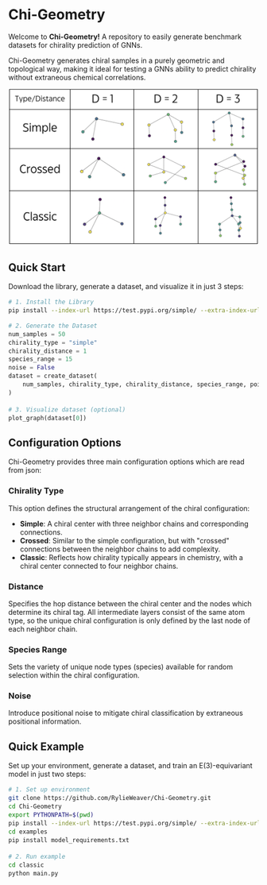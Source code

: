 # Chi-Geometry
Welcome to **Chi-Geometry!** A repository to easily generate benchmark datasets for chirality prediction of GNNs.

Chi-Geometry generates chiral samples in a purely geometric and topological way, making it ideal for testing a GNNs ability to predict chirality without extraneous chemical correlations.

![Chiral Configurations](images/configurations_table.png)


## Quick Start

Download the library, generate a dataset, and visualize it in just 3 steps:

```bash
# 1. Install the Library
pip install --index-url https://test.pypi.org/simple/ --extra-index-url https://pypi.org/simple chi_geometry
```

```python
# 2. Generate the Dataset
num_samples = 50
chirality_type = "simple"
chirality_distance = 1
species_range = 15
noise = False
dataset = create_dataset(
    num_samples, chirality_type, chirality_distance, species_range, points, noise
)

# 3. Visualize dataset (optional)
plot_graph(dataset[0])
```


## Configuration Options

Chi-Geometry provides three main configuration options which are read from json:

### Chirality Type
This option defines the structural arrangement of the chiral configuration:
- **Simple**: A chiral center with three neighbor chains and corresponding connections.
- **Crossed**: Similar to the simple configuration, but with "crossed" connections between the neighbor chains to add complexity.
- **Classic**: Reflects how chirality typically appears in chemistry, with a chiral center connected to four neighbor chains.

### Distance
Specifies the hop distance between the chiral center and the nodes which determine its chiral tag. All intermediate layers consist of the same atom type, so the unique chiral configuration is only defined by the last node of each neighbor chain.

### Species Range
Sets the variety of unique node types (species) available for random selection within the chiral configuration.

### Noise
Introduce positional noise to mitigate chiral classification by extraneous positional information.


## Quick Example

Set up your environment, generate a dataset, and train an E(3)-equivariant model in just two steps:

```bash
# 1. Set up environment
git clone https://github.com/RylieWeaver/Chi-Geometry.git
cd Chi-Geometry
export PYTHONPATH=$(pwd)
pip install --index-url https://test.pypi.org/simple/ --extra-index-url https://pypi.org/simple chi_geometry
cd examples
pip install model_requirements.txt

# 2. Run example
cd classic
python main.py
```
